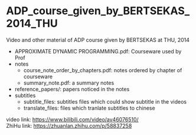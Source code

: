 # ADP_course_given_by_BERTSEKAS_2014_THU
Video and other material of ADP course given by BERTSEKAS at THU, 2014  

* APPROXIMATE DYNAMIC PROGRAMMING.pdf: Courseware used by Prof  
* notes  
  * course_note_order_by_chapters.pdf: notes ordered by chapter of courseware  
  * summary_note.pdf: a summary notes   
* reference_papers/: papers noticed in the notes  
* subtitles  
  * subtitle_files: subtitles files which could show subtitle in the videos  
  * translate_files: files which tranlate subtitles to chinese  

video link: https://www.bilibili.com/video/av46076510/  
ZhiHu link: https://zhuanlan.zhihu.com/p/58837258
